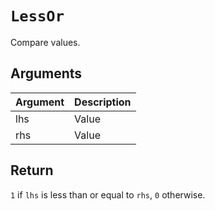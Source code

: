 # `LessOr`

Compare values.

## Arguments

| Argument | Description |
| -------- | ----------- |
| lhs      | Value       |
| rhs      | Value       |

## Return

`1` if `lhs` is less than or equal to `rhs`, `0` otherwise.
